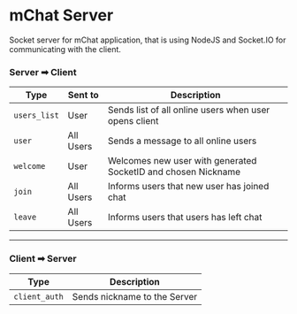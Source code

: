 # mChat Server

Socket server for mChat application, that is using NodeJS and Socket.IO for communicating with the client.


### Server &#x27A1; Client
**Type**|**Sent to**|**Description**
-----|-----|-----
`users_list`|User|Sends list of all online users when user opens client
`user`|All Users|Sends a message to all online users
`welcome`|User|Welcomes new user with generated SocketID and chosen Nickname
`join`|All Users|Informs users that new user has joined chat
`leave`|All Users|Informs users that users has left chat

---

### Client &#x27A1; Server
**Type**|**Description**
----|----
`client_auth`|Sends nickname to the Server
